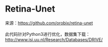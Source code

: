 # Retina-Unet

来源：https://github.com/orobix/retina-unet
<br><br>此代码针对Python3进行优化，数据集下载：http://www.isi.uu.nl/Research/Databases/DRIVE/
